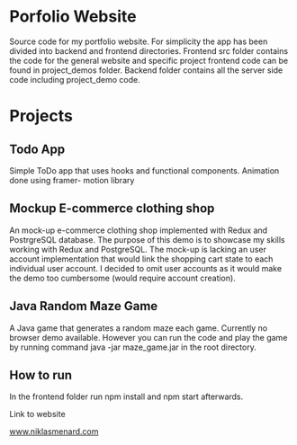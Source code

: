 # Porfolio Website

Source code for my portfolio website. For simplicity the app has been divided into backend
and frontend directories. Frontend src folder contains the code for the general website and
specific project frontend code can be found in project_demos folder. Backend folder contains
all the server side code including project_demo code.

# Projects

## Todo App

Simple ToDo app that uses hooks and functional components. Animation done using framer-
motion library


## Mockup E-commerce clothing shop

An mock-up e-commerce clothing shop implemented with Redux and PostrgreSQL database.
The purpose of this demo is to showcase my skills working with Redux and PostgreSQL.
The mock-up is lacking an user account implementation that would link the shopping 
cart state to each individual user account. I decided to omit user accounts as it
would make the demo too cumbersome (would require account creation).

## Java Random Maze Game

A Java game that generates a random maze each game. Currently no browser
demo available. However you can run the code and play the game by running command 
java -jar maze_game.jar in the root directory.


## How to run

In the frontend folder run npm install and npm start afterwards.

Link to website

www.niklasmenard.com
